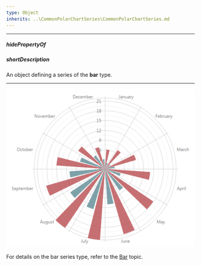 ```yaml
---
type: Object
inherits: ..\CommonPolarChartSeries\CommonPolarChartSeries.md
---
```

---
##### hidePropertyOf

##### shortDescription
An object defining a series of the **bar** type.

---
![PolarBarSeriesType ChartJS](/images/ChartJS/PolarBar.png)

For details on the bar series type, refer to the [Bar](/concepts/05%20Widgets/PolarChart/20%20Series%20Types/Bar.md '/Documentation/Guide/Widgets/PolarChart/Series_Types/#Bar') topic.
